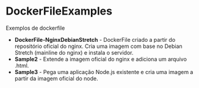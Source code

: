 # DockerFileExamples

Exemplos de dockerfile

* **DockerFile-NginxDebianStretch** - DockerFile criado a partir do repositório oficial do nginx. Cria uma imagem com base no Debian Stretch (mainline do nginx) e instala o servidor.
* **Sample2** - Extende a imagem oficial do nginx e adiciona um arquivo .html.
* **Sample3** - Pega uma aplicação Node.js existente e cria uma imagem a partir da imagem oficial do node.